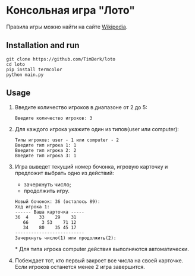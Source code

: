 # Консольная игра "Лото"

Правила игры можно найти на сайте [Wikipedia](https://ru.wikipedia.org/wiki/%D0%9B%D0%BE%D1%82%D0%BE).

## Installation and run

```console
git clone https://github.com/TimBerk/loto
cd loto
pip install termcolor
python main.py
```

## Usage

1. Введите количество игроков в диапазоне от 2 до 5:
    ```console
    Введите количество игроков: 3
    ```

2. Для каждого игрока укажите один из типов(user или computer):
    ```console
    Типы игроков: user - 1 или computer - 2
    Введите тип игрока 1: 1
    Введите тип игрока 2: 2
    Введите тип игрока 3: 1
    ```

3. Игра выведет текущий номер бочонка, игровую карточку и предложит выбрать одно из действий:
    * зачеркнуть число;
    * продолжить игру.

    ```console
    Новый бочонок: 36 (осталось 89): 
    Ход игрока 1:
    ------ Ваша карточка -----
    36  4    33    29    31    
       66     3 53    71 12    
       34    80    35 45 17    
    --------------------------
    Зачеркнуть число(1) или продолжить(2):
    ```

    \* Для типа игрока computer действия выполняются автоматически.

4. Побеждает тот, кто первый закроет все числа на своей карточке. Если игроков останется менее 2 игра завершится.